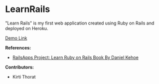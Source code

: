 # LearnRails

"Learn Rails" is my first web application created using Ruby on Rails and deployed on Heroku.

[Demo Link](http://pink-unicorn-rails.herokuapp.com/)

**References:**

* [RailsApps Project: Learn Ruby on Rails Book By Daniel Kehoe](http://learn-rails.com/learn-ruby-on-rails.html?_ga=1.135798769.1512060004.1402940362)

**Contributors:**

* Kirti Thorat
